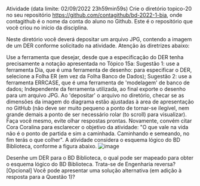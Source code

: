 Atividade (data limite: 02/09/2022 23h59min59s)
Crie o diretório topico-20 no seu repositório https://github.com/contagithub/bd-2022-1-bia, onde contagithub é o nome da conta do aluno no Github. Este é o repositório que você criou no início da disciplina.

Neste diretório você deverá depositar um arquivo JPG, contendo a imagem de um DER conforme solicitado na atividade.
Atenção às diretrizes abaixo:

Use a ferramenta que desejar, desde que a especificação do DER tenha precisamente a notação apresentada no Tópico 15a:
Sugestão 1: use a ferramenta Dia, que é uma ferramenta de desenho:
para especificar o DER, selecione a Folha ER (em vez da Folha Banco de Dados);
Sugestão 2: use a ferramenta ERRCASE, que é uma ferramenta de 'modelagem' de banco de dados;
Independente da ferramenta utilizada, ao final exporte o desenho para um arquivo JPG.
Ao 'depositar' o arquivo no diretório, checar se as dimensões da imagem do diagrama estão ajustadas à area de apresentação no GitHub (não deve ser muito pequeno a ponto de tornar-se ilegível, nem grande demais a ponto de ser necessário rolar (to scroll) para visualizar).
Faça você mesmo, evite olhar respostas prontas.
Novamente, convém citar Cora Coralina para esclarecer o objetivo da atividade: "O que vale na vida não é o ponto de partida e sim a caminhada. Caminhando e semeando, no fim terás o que colher".
A atividade considera o esquema lógico do BD Biblioteca, conforme a figura abaixo.
![image](https://user-images.githubusercontent.com/98368626/188243023-fb68a1da-664c-4c0a-836a-decc8a9aedc6.png)


Desenhe um DER para o BD Biblioteca, o qual pode ser mapeado para obter o esquema lógico do BD Biblioteca.
Trata-se de Engenharia reversa?
[Opcional] Você pode apresentar uma solução alternativa (em adição à resposta para a Questão 1)?
